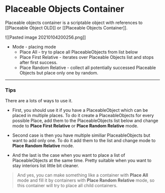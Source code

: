 # Placeable Objects Container
Placeable objects container is a scriptable object with references to [[Placeable Object OLD]] or [[Placeable Objects Container]].

![[Pasted image 20210104200256.png]]


- Mode - placing mode
	- Place All - try to place all PlaceableObjects from list below
	- Place First Relative - iterates over Placeable Objects list and stops after first success.
	- Place Random Relative - collect all potentially successed Placeable Objects but place only one by random.

---
### Tips


There are a lots of ways to use it.

- First, you should use it if you have a PlaceableObject which can be placed in multiple places. To do it create a PlaceableObjects for every possible Place, add them to the PlaceableObjects list below and change mode to **Place First Relative** or **Place Random Relative** mode.

- Second case is then you have multiple similiar PlaceableObjects but want to add only one. To do it add them to the list and change mode to **Place Random Relative** mode.

- And the last is the case when you want to place a list of PlaceableObjects at the same time. Pretty suitable when you want to stay interiors list little bit cleaner.

>And yes, you can make something like a container with **Place All** mode and fill it by containers with  **Place Random Relative** mode, so this container will try to place all child containers.